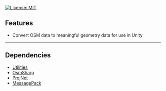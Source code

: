 [![License: MIT](https://img.shields.io/badge/License-MIT-greed.svg)](LICENSE.md)

## Features
- Convert OSM data to meaningful geometry data for use in Unity

----

## Dependencies
- [Utilities](https://github.com/Besjan/Utilities)
- [OsmSharp](https://github.com/OsmSharp/core)
- [ProjNet](https://github.com/NetTopologySuite/ProjNet4GeoAPI)
- [MessagePack](https://github.com/neuecc/MessagePack-CSharp)
